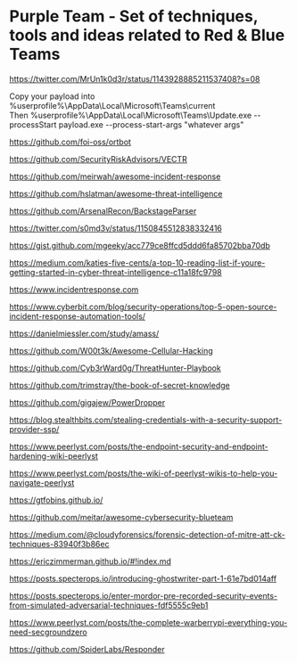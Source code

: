 # Purple Team - Set of techniques, tools and ideas related to Red & Blue Teams
https://twitter.com/MrUn1k0d3r/status/1143928885211537408?s=08

Copy your payload into %userprofile%\AppData\Local\Microsoft\Teams\current\
    Then
  %userprofile%\AppData\Local\Microsoft\Teams\Update.exe --processStart payload.exe --process-start-args "whatever args"

https://github.com/foi-oss/ortbot

https://github.com/SecurityRiskAdvisors/VECTR

https://github.com/meirwah/awesome-incident-response

https://github.com/hslatman/awesome-threat-intelligence

https://github.com/ArsenalRecon/BackstageParser

https://twitter.com/s0md3v/status/1150845512838332416

https://gist.github.com/mgeeky/acc779ce8ffcd5ddd6fa85702bba70db

https://medium.com/katies-five-cents/a-top-10-reading-list-if-youre-getting-started-in-cyber-threat-intelligence-c11a18fc9798

https://www.incidentresponse.com

https://www.cyberbit.com/blog/security-operations/top-5-open-source-incident-response-automation-tools/

https://danielmiessler.com/study/amass/

https://github.com/W00t3k/Awesome-Cellular-Hacking

https://github.com/Cyb3rWard0g/ThreatHunter-Playbook

https://github.com/trimstray/the-book-of-secret-knowledge

https://github.com/gigajew/PowerDropper

https://blog.stealthbits.com/stealing-credentials-with-a-security-support-provider-ssp/

https://www.peerlyst.com/posts/the-endpoint-security-and-endpoint-hardening-wiki-peerlyst

https://www.peerlyst.com/posts/the-wiki-of-peerlyst-wikis-to-help-you-navigate-peerlyst

https://gtfobins.github.io/

https://github.com/meitar/awesome-cybersecurity-blueteam

https://medium.com/@cloudyforensics/forensic-detection-of-mitre-att-ck-techniques-83940f3b86ec

https://ericzimmerman.github.io/#!index.md

https://posts.specterops.io/introducing-ghostwriter-part-1-61e7bd014aff

https://posts.specterops.io/enter-mordor-pre-recorded-security-events-from-simulated-adversarial-techniques-fdf5555c9eb1

https://www.peerlyst.com/posts/the-complete-warberrypi-everything-you-need-secgroundzero

https://github.com/SpiderLabs/Responder

